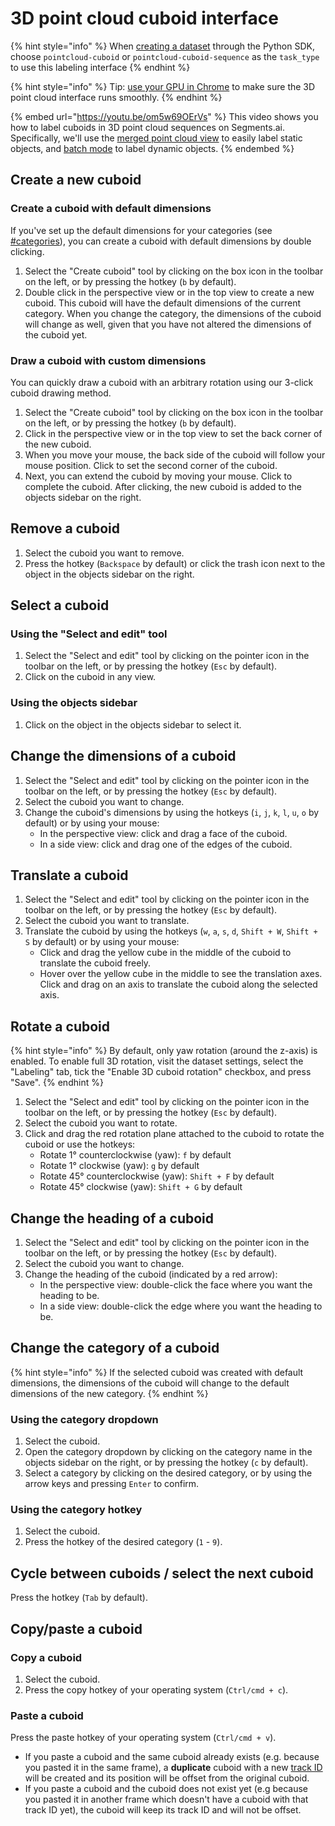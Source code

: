 # 3D point cloud cuboid interface

{% hint style="info" %}
When [creating a dataset](https://sdkdocs.segments.ai/en/latest/client.html#create-a-dataset) through the Python SDK, choose `pointcloud-cuboid` or `pointcloud-cuboid-sequence` as the `task_type` to use this labeling interface
{% endhint %}

{% hint style="info" %}
Tip: [use your GPU in Chrome](https://segmentsai.notion.site/How-to-use-your-GPU-in-Chrome-2b95e19fb77c456c87f798013769a98a) to make sure the 3D point cloud interface runs smoothly.
{% endhint %}

{% embed url="https://youtu.be/om5w69OErVs" %}
This video shows you how to label cuboids in 3D point cloud sequences on Segments.ai. Specifically, we'll use the [merged point cloud view](merged-point-cloud-view-for-static-objects.md) to easily label static objects, and [batch mode](batch-mode-for-dynamic-objects.md) to label dynamic objects.
{% endembed %}

## Create a new cuboid

### Create a cuboid with default dimensions

If you've set up the default dimensions for your categories (see [#categories](../../reference/categories-and-task-attributes.md#categories "mention")), you can create a cuboid with default dimensions by double clicking.

1. Select the "Create cuboid" tool by clicking on the box icon in the toolbar on the left, or by pressing the hotkey (`b` by default).
2. Double click in the perspective view or in the top view to create a new cuboid. This cuboid will have the default dimensions of the current category. When you change the category, the dimensions of the cuboid will change as well, given that you have not altered the dimensions of the cuboid yet.

### Draw a cuboid with custom dimensions

You can quickly draw a cuboid with an arbitrary rotation using our 3-click cuboid drawing method.&#x20;

1. Select the "Create cuboid" tool by clicking on the box icon in the toolbar on the left, or by pressing the hotkey (`b` by default).
2. Click in the perspective view or in the top view to set the back corner of the new cuboid.
3. When you move your mouse, the back side of the cuboid will follow your mouse position. Click to set the second corner of the cuboid.&#x20;
4. Next, you can extend the cuboid by moving your mouse. Click to complete the cuboid. After clicking, the new cuboid is added to the objects sidebar on the right.

## Remove a cuboid

1. Select the cuboid you want to remove.
2. Press the hotkey (`Backspace` by default) or click the trash icon next to the object in the objects sidebar on the right.

## Select a cuboid

### Using the "Select and edit" tool

1. Select the "Select and edit" tool by clicking on the pointer icon in the toolbar on the left, or by pressing the hotkey (`Esc` by default).
2. Click on the cuboid in any view.

### Using the objects sidebar

1. Click on the object in the objects sidebar to select it.

## Change the dimensions of a cuboid

1. Select the "Select and edit" tool by clicking on the pointer icon in the toolbar on the left, or by pressing the hotkey (`Esc` by default).
2. Select the cuboid you want to change.
3. Change the cuboid's dimensions by using the hotkeys (`i`, `j`, `k`, `l`, `u`, `o` by default) or by using your mouse:
   * In the perspective view: click and drag a face of the cuboid.
   * In a side view: click and drag one of the edges of the cuboid.

## Translate a cuboid

1. Select the "Select and edit" tool by clicking on the pointer icon in the toolbar on the left, or by pressing the hotkey (`Esc` by default).
2. Select the cuboid you want to translate.
3. Translate the cuboid by using the hotkeys (`w`, `a`, `s`, `d`, `Shift + W`, `Shift + S` by default) or by using your mouse:
   * Click and drag the yellow cube in the middle of the cuboid to translate the cuboid freely.
   * Hover over the yellow cube in the middle to see the translation axes. Click and drag on an axis to translate the cuboid along the selected axis.

## Rotate a cuboid

{% hint style="info" %}
By default, only yaw rotation (around the z-axis) is enabled. To enable full 3D rotation, visit the dataset settings, select the "Labeling" tab, tick the "Enable 3D cuboid rotation" checkbox, and press "Save".
{% endhint %}

1. Select the "Select and edit" tool by clicking on the pointer icon in the toolbar on the left, or by pressing the hotkey (`Esc` by default).
2. Select the cuboid you want to rotate.
3. Click and drag the red rotation plane attached to the cuboid to rotate the cuboid or use the hotkeys:
   * Rotate 1° counterclockwise (yaw): `f` by default
   * Rotate 1° clockwise (yaw): `g` by default
   * Rotate 45° counterclockwise (yaw): `Shift + F` by default
   * Rotate 45° clockwise (yaw): `Shift + G` by default

## Change the heading of a cuboid

1. Select the "Select and edit" tool by clicking on the pointer icon in the toolbar on the left, or by pressing the hotkey (`Esc` by default).
2. Select the cuboid you want to change.
3. Change the heading of the cuboid (indicated by a red arrow):
   * In the perspective view: double-click the face where you want the heading to be.
   * In a side view: double-click the edge where you want the heading to be.

## Change the category of a cuboid

{% hint style="info" %}
If the selected cuboid was created with default dimensions, the dimensions of the cuboid will change to the default dimensions of the new category.
{% endhint %}

### Using the category dropdown

1. Select the cuboid.
2. Open the category dropdown by clicking on the category name in the objects sidebar on the right, or by pressing the hotkey (`c` by default).
3. Select a category by clicking on the desired category, or by using the arrow keys and pressing `Enter` to confirm.

### Using the category hotkey

1. Select the cuboid.
2. Press the hotkey of the desired category (`1` - `9`).

## Cycle between cuboids / select the next cuboid

Press the hotkey (`Tab` by default).

## Copy/paste a cuboid

### Copy a cuboid

1. Select the cuboid.
2. Press the copy hotkey of your operating system (`Ctrl/cmd + c`).

### Paste a cuboid

Press the paste hotkey of your operating system (`Ctrl/cmd + v`).

* If you paste a cuboid and the same cuboid already exists (e.g. because you pasted it in the same frame), a **duplicate** cuboid with a new [track ID](../label-sequences-of-data/use-track-ids-in-sequences.md) will be created and its position will be offset from the original cuboid.
* If you paste a cuboid and the cuboid does not exist yet (e.g because you pasted it in another frame which doesn't have a cuboid with that track ID yet), the cuboid will keep its track ID and will not be offset.
